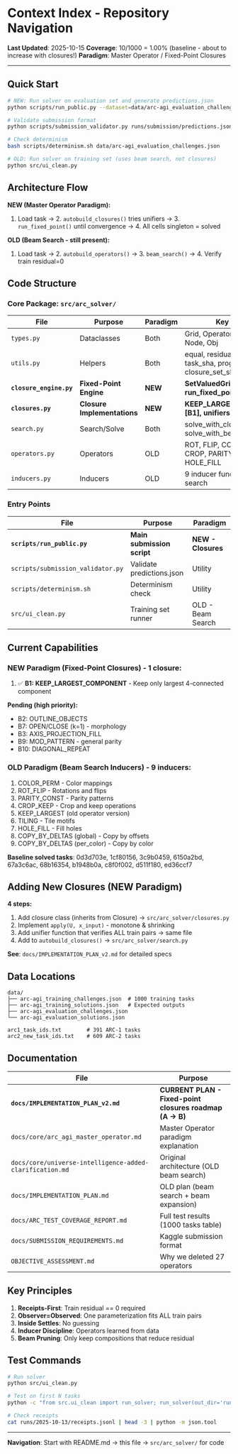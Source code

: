 # Context Index - Repository Navigation

**Last Updated**: 2025-10-15
**Coverage**: 10/1000 = 1.00% (baseline - about to increase with closures!)
**Paradigm**: Master Operator / Fixed-Point Closures

---

## Quick Start

```bash
# NEW: Run solver on evaluation set and generate predictions.json
python scripts/run_public.py --dataset=data/arc-agi_evaluation_challenges.json --output=runs/submission

# Validate submission format
python scripts/submission_validator.py runs/submission/predictions.json

# Check determinism
bash scripts/determinism.sh data/arc-agi_evaluation_challenges.json

# OLD: Run solver on training set (uses beam search, not closures)
python src/ui_clean.py
```

## Architecture Flow

**NEW (Master Operator Paradigm):**
1. Load task → 2. `autobuild_closures()` tries unifiers → 3. `run_fixed_point()` until convergence → 4. All cells singleton = solved

**OLD (Beam Search - still present):**
1. Load task → 2. `autobuild_operators()` → 3. `beam_search()` → 4. Verify train residual=0

## Code Structure

### Core Package: `src/arc_solver/`

| File | Purpose | Paradigm | Key Content |
|------|---------|----------|-------------|
| `types.py` | Dataclasses | Both | Grid, Operator, ARCInstance, Node, Obj |
| `utils.py` | Helpers | Both | equal, residual, components, task_sha, program_sha, closure_set_sha, log_receipt |
| **`closure_engine.py`** | **Fixed-Point Engine** | **NEW** | **SetValuedGrid, Closure, run_fixed_point [B0]** |
| **`closures.py`** | **Closure Implementations** | **NEW** | **KEEP_LARGEST_COMPONENT [B1], unifiers** |
| `search.py` | Search/Solve | Both | solve_with_closures (NEW), solve_with_beam (OLD) |
| `operators.py` | Operators | OLD | ROT, FLIP, COLOR_PERM, CROP, PARITY, TILING, HOLE_FILL |
| `inducers.py` | Inducers | OLD | 9 inducer functions for beam search |

### Entry Points

| File | Purpose | Paradigm |
|------|---------|----------|
| **`scripts/run_public.py`** | **Main submission script** | **NEW - Closures** |
| `scripts/submission_validator.py` | Validate predictions.json | Utility |
| `scripts/determinism.sh` | Determinism check | Utility |
| `src/ui_clean.py` | Training set runner | OLD - Beam Search |

## Current Capabilities

### NEW Paradigm (Fixed-Point Closures) - 1 closure:
1. ✅ **B1: KEEP_LARGEST_COMPONENT** - Keep only largest 4-connected component

**Pending (high priority):**
- B2: OUTLINE_OBJECTS
- B7: OPEN/CLOSE (k=1) - morphology
- B3: AXIS_PROJECTION_FILL
- B9: MOD_PATTERN - general parity
- B10: DIAGONAL_REPEAT

### OLD Paradigm (Beam Search Inducers) - 9 inducers:
1. COLOR_PERM - Color mappings
2. ROT_FLIP - Rotations and flips
3. PARITY_CONST - Parity patterns
4. CROP_KEEP - Crop and keep operations
5. KEEP_LARGEST (old operator version)
6. TILING - Tile motifs
7. HOLE_FILL - Fill holes
8. COPY_BY_DELTAS (global) - Copy by offsets
9. COPY_BY_DELTAS (per_color) - Copy by color

**Baseline solved tasks**: 0d3d703e, 1cf80156, 3c9b0459, 6150a2bd, 67a3c6ac, 68b16354, b1948b0a, c8f0f002, d511f180, ed36ccf7

## Adding New Closures (NEW Paradigm)

**4 steps:**
1. Add closure class (inherits from Closure) → `src/arc_solver/closures.py`
2. Implement `apply(U, x_input)` - monotone & shrinking
3. Add unifier function that verifies ALL train pairs → same file
4. Add to `autobuild_closures()` → `src/arc_solver/search.py`

**See**: `docs/IMPLEMENTATION_PLAN_v2.md` for detailed specs

## Data Locations

```
data/
├── arc-agi_training_challenges.json  # 1000 training tasks
├── arc-agi_training_solutions.json   # Expected outputs
├── arc-agi_evaluation_challenges.json
└── arc-agi_evaluation_solutions.json

arc1_task_ids.txt        # 391 ARC-1 tasks
arc2_new_task_ids.txt    # 609 ARC-2 tasks
```

## Documentation

| File | Purpose |
|------|---------|
| **`docs/IMPLEMENTATION_PLAN_v2.md`** | **CURRENT PLAN - Fixed-point closures roadmap (A → B)** |
| `docs/core/arc_agi_master_operator.md` | Master Operator paradigm explanation |
| `docs/core/universe-intelligence-added-clarification.md` | Original architecture (OLD beam search) |
| `docs/IMPLEMENTATION_PLAN.md` | OLD plan (beam search + beam expansion) |
| `docs/ARC_TEST_COVERAGE_REPORT.md` | Full test results (1000 tasks table) |
| `docs/SUBMISSION_REQUIREMENTS.md` | Kaggle submission format |
| `OBJECTIVE_ASSESSMENT.md` | Why we deleted 27 operators |

## Key Principles

1. **Receipts-First**: Train residual == 0 required
2. **Observer=Observed**: One parameterization fits ALL train pairs
3. **Inside Settles**: No guessing
4. **Inducer Discipline**: Operators learned from data
5. **Beam Pruning**: Only keep compositions that reduce residual

## Test Commands

```bash
# Run solver
python src/ui_clean.py

# Test on first N tasks
python -c "from src.ui_clean import run_solver; run_solver(out_dir='runs/test')"

# Check receipts
cat runs/2025-10-13/receipts.jsonl | head -3 | python -m json.tool
```
---

**Navigation**: Start with README.md → this file → `src/arc_solver/` for code
